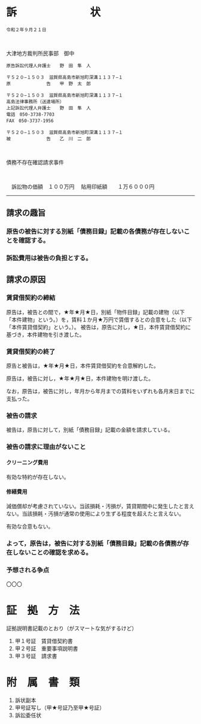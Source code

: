 # 訴　　　　　　　状

    令和２年９月２１日

<br />

大津地方裁判所民事部　御中



    原告訴訟代理人弁護士　　野　田　隼　人

    〒５２０−１５０３　滋賀県高島市新旭町深溝１１３７−１
    原　　　　　　　　告　　甲　野　太　郎

    〒５２０−１５０３　滋賀県高島市新旭町深溝１１３７−１
    高島法律事務所（送達場所）
    上記訴訟代理人弁護士　　野　田　隼　人
    電話　050-3738-7703
    FAX　050-3737-1956

    〒５２０−１５０３　滋賀県高島市新旭町深溝１１３７−１
    被　　　　　　　　告　　乙　川　二　郎

<br>

債務不存在確認請求事件

<br />

　訴訟物の価額　１００万円
　貼用印紙額　　１万６０００円

---

## 請求の趣旨

### 原告の被告に対する別紙「債務目録」記載の各債務が存在しないことを確認する。

### 訴訟費用は被告の負担とする。

## 請求の原因

### 賃貸借契約の締結

原告は，被告との間で，★年★月★日，別紙「物件目録」記載の建物（以下「本件建物」という。）を，賃料１か月★万円で賃借するとの合意をした（以下「本件賃貸借契約」という。）。
被告は，原告に対し，★日，本件賃貸借契約に基づき，本件建物を引き渡した。

### 賃貸借契約の終了

原告と被告は，★年★月★日，本件賃貸借契約を合意解約した。

原告は，被告に対し，★年★月★日，本件建物を明け渡した。

なお，原告は，被告に対し，年月から年月までの賃料をいずれも各月末日までに支払った。

### 被告の請求

被告は，原告に対して，別紙「債務目録」記載の金額を請求している。

### 被告の請求に理由がないこと

#### クリーニング費用

有効な特約が存在しない。

#### 修繕費用

減価償却が考慮されていない。当該損耗・汚損が，賃貸期間中に発生したと言えない。当該損耗・汚損が通常の使用により生ずる程度を超えたと言えない。

有効な合意もない。

### よって，原告は，被告に対する別紙「債務目録」記載の各債務が存在しないことの確認を求める。

### 予想される争点

〇〇〇

# 証　拠　方　法

証拠説明書記載のとおり（がスマートな気がするけど）

1. 甲１号証　賃貸借契約書
1. 甲２号証　重要事項説明書
1. 甲３号証　請求書

# 附　属　書　類

1. 訴状副本
1. 甲号証写し（甲★号証乃至甲★号証）
1. 訴訟委任状